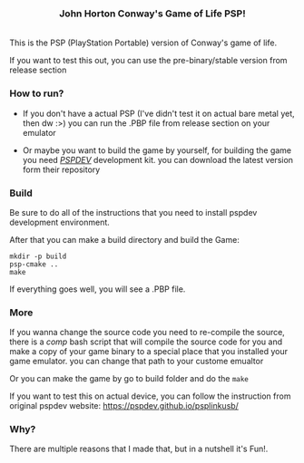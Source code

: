 <h3 align=center> John Horton Conway's Game of Life PSP! </h3>
<br/>
This is the PSP (PlayStation Portable) version of Conway's game of life.

If you want to test this out, you can use the pre-binary/stable version from release section

### How to run?

- If you don't have a actual PSP (I've didn't test it on actual bare metal yet, then dw :>) you can run the .PBP file from release section on your emulator

- Or maybe you want to build the game by yourself, for building the game you need [_PSPDEV_](https://pspdev.github.io/quickstart.html) development kit. you can download the latest version form their repository

### Build

Be sure to do all of the instructions that you need to install pspdev development environment.

After that you can make a build directory and build the Game:
```
mkdir -p build
psp-cmake ..
make
```
If everything goes well, you will see a .PBP file.

### More

If you wanna change the source code you need to re-compile the source, there is a *comp* bash script that will compile the source code for you and make a copy of your game binary to a special place that you installed your game emulator. you can change that path to your custome emualtor 

Or you can make the game by go to build folder and do the ```make```

If you want to test this on actual device, you can follow the instruction from original pspdev website: https://pspdev.github.io/psplinkusb/

### Why?

There are multiple reasons that I made that, but in a nutshell it's Fun!.
